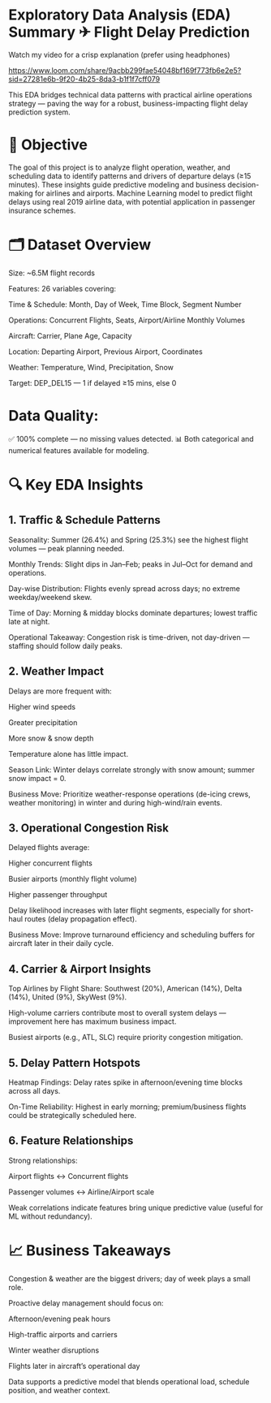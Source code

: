 # Exploratory Data Analysis (EDA) Summary ✈ Flight Delay Prediction 
Watch my video for a crisp explanation (prefer using headphones)

https://www.loom.com/share/9acbb299fae54048bf169f773fb6e2e5?sid=27281e6b-9f20-4b25-8da3-b1f1f7cff079






This EDA bridges technical data patterns with practical airline operations strategy — paving the way for a robust, business-impacting flight delay prediction system.
# 📌 Objective
The goal of this project is to analyze flight operation, weather, and scheduling data to identify patterns and drivers of departure delays (≥15 minutes).
These insights guide predictive modeling and business decision-making for airlines and airports.
Machine Learning model to predict flight delays using real 2019 airline data, with potential application in passenger insurance schemes.

# 🗂 Dataset Overview
Size: ~6.5M flight records

Features: 26 variables covering:

Time & Schedule: Month, Day of Week, Time Block, Segment Number

Operations: Concurrent Flights, Seats, Airport/Airline Monthly Volumes

Aircraft: Carrier, Plane Age, Capacity

Location: Departing Airport, Previous Airport, Coordinates

Weather: Temperature, Wind, Precipitation, Snow

Target: DEP_DEL15 — 1 if delayed ≥15 mins, else 0

# Data Quality:
✅ 100% complete — no missing values detected.
📊 Both categorical and numerical features available for modeling.

# 🔍 Key EDA Insights
## 1. Traffic & Schedule Patterns
Seasonality: Summer (26.4%) and Spring (25.3%) see the highest flight volumes — peak planning needed.

Monthly Trends: Slight dips in Jan–Feb; peaks in Jul–Oct for demand and operations.

Day-wise Distribution: Flights evenly spread across days; no extreme weekday/weekend skew.

Time of Day: Morning & midday blocks dominate departures; lowest traffic late at night.

Operational Takeaway: Congestion risk is time-driven, not day-driven — staffing should follow daily peaks.


## 2. Weather Impact
Delays are more frequent with:

Higher wind speeds

Greater precipitation

More snow & snow depth

Temperature alone has little impact.

Season Link: Winter delays correlate strongly with snow amount; summer snow impact = 0.

Business Move: Prioritize weather-response operations (de-icing crews, weather monitoring) in winter and during high-wind/rain events.


## 3. Operational Congestion Risk
Delayed flights average:

Higher concurrent flights

Busier airports (monthly flight volume)

Higher passenger throughput

Delay likelihood increases with later flight segments, especially for short-haul routes (delay propagation effect).

Business Move: Improve turnaround efficiency and scheduling buffers for aircraft later in their daily cycle.


## 4. Carrier & Airport Insights
Top Airlines by Flight Share: Southwest (20%), American (14%), Delta (14%), United (9%), SkyWest (9%).

High-volume carriers contribute most to overall system delays — improvement here has maximum business impact.

Busiest airports (e.g., ATL, SLC) require priority congestion mitigation.


## 5. Delay Pattern Hotspots
Heatmap Findings: Delay rates spike in afternoon/evening time blocks across all days.

On-Time Reliability: Highest in early morning; premium/business flights could be strategically scheduled here.

## 6. Feature Relationships
Strong relationships:

Airport flights ↔ Concurrent flights

Passenger volumes ↔ Airline/Airport scale

Weak correlations indicate features bring unique predictive value (useful for ML without redundancy).

# 📈 Business Takeaways
Congestion & weather are the biggest drivers; day of week plays a small role.

Proactive delay management should focus on:

Afternoon/evening peak hours

High-traffic airports and carriers

Winter weather disruptions

Flights later in aircraft’s operational day

Data supports a predictive model that blends operational load, schedule position, and weather context.














